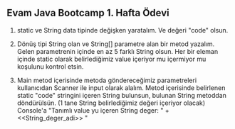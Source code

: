 ## Evam Java Bootcamp 1. Hafta Ödevi

1.  static ve String data tipinde değişken yaratalım. Ve değeri "code" olsun.


2. Dönüş tipi String olan ve String[] parametre alan bir metod yazalım. Gelen parametrenin içinde en az 5 farklı String olsun. Her bir eleman içinde static olarak belirlediğimiz value içeriyor mu içermiyor mu koşulunu kontrol etsin. 


3. Main metod içerisinde metoda göndereceğimiz parametreleri kullanıcıdan Scanner ile input olarak alalım. Metod içerisinde belirlenen static "code" stringini içeren String bulunsun, bulunan String metoddan döndürülsün. (1 tane String belirlediğimiz değeri içeriyor olacak) Console'a "Tanımlı value yu içeren String deger: " + <<String_deger_adi>> "